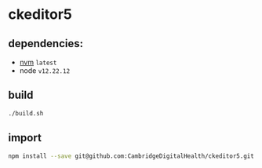 # ckeditor5
## dependencies:
- [nvm](https://github.com/nvm-sh/nvm) `latest`
- node `v12.22.12`
## build
```bash
./build.sh
```
## import
```bash
npm install --save git@github.com:CambridgeDigitalHealth/ckeditor5.git
```
